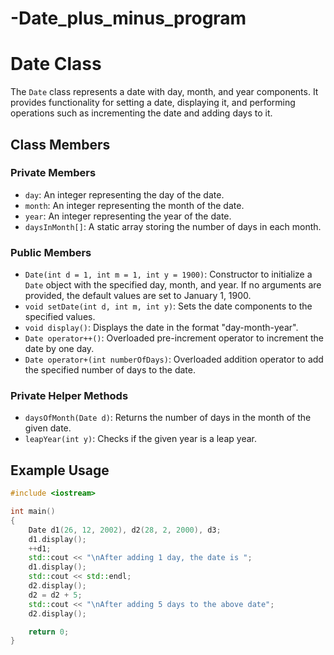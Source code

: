 # -Date_plus_minus_program
# Date Class

The `Date` class represents a date with day, month, and year components. It provides functionality for setting a date, displaying it, and performing operations such as incrementing the date and adding days to it.

## Class Members

### Private Members

- `day`: An integer representing the day of the date.
- `month`: An integer representing the month of the date.
- `year`: An integer representing the year of the date.
- `daysInMonth[]`: A static array storing the number of days in each month.

### Public Members

- `Date(int d = 1, int m = 1, int y = 1900)`: Constructor to initialize a `Date` object with the specified day, month, and year. If no arguments are provided, the default values are set to January 1, 1900.
- `void setDate(int d, int m, int y)`: Sets the date components to the specified values.
- `void display()`: Displays the date in the format "day-month-year".
- `Date operator++()`: Overloaded pre-increment operator to increment the date by one day.
- `Date operator+(int numberOfDays)`: Overloaded addition operator to add the specified number of days to the date.

### Private Helper Methods

- `daysOfMonth(Date d)`: Returns the number of days in the month of the given date.
- `leapYear(int y)`: Checks if the given year is a leap year.

## Example Usage

```cpp
#include <iostream>

int main()
{
    Date d1(26, 12, 2002), d2(28, 2, 2000), d3;
    d1.display();
    ++d1;
    std::cout << "\nAfter adding 1 day, the date is ";
    d1.display();
    std::cout << std::endl;
    d2.display();
    d2 = d2 + 5;
    std::cout << "\nAfter adding 5 days to the above date";
    d2.display();

    return 0;
}
